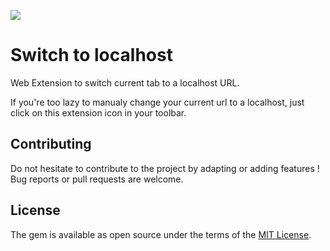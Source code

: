 [![](https://img.shields.io/github/license/guillaumebriday/switch-to-localhost.svg)](https://github.com/guillaumebriday/switch-to-localhost)

# Switch to localhost
Web Extension to switch current tab to a localhost URL.

If you're too lazy to manualy change your current url to a localhost, just click on this extension icon in your toolbar.

## Contributing
Do not hesitate to contribute to the project by adapting or adding features ! Bug reports or pull requests are welcome.

## License
The gem is available as open source under the terms of the [MIT License](https://opensource.org/licenses/MIT).
